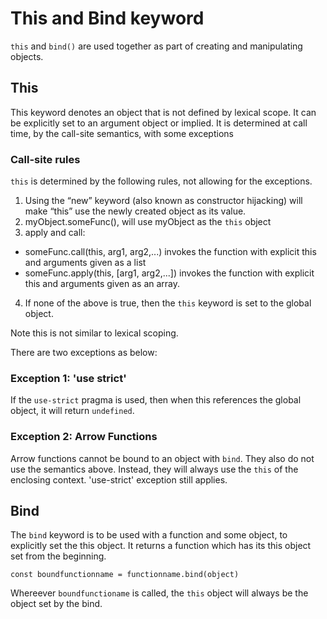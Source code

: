 # This and Bind keyword

`this` and `bind()`  are used together as part of creating and manipulating
objects.


## This

This keyword denotes an object that is not defined by lexical scope. It can be explicitly set to an argument object or implied. It is determined at call time, by the call-site semantics, with some exceptions

### Call-site rules

`this` is determined by the following rules, not allowing for the exceptions.

1. Using the “new” keyword (also known as constructor hijacking) will make “this” use the newly created object as its value.
2. myObject.someFunc(), will use myObject as the `this` object
3. apply and call:
- someFunc.call(this, arg1, arg2,...) invokes the function with explicit this and arguments given as a list
- someFunc.apply(this, [arg1, arg2,...]) invokes the function with explicit this and arguments given as an array.
4. If none of the above is true, then the `this` keyword is set to the global object.

Note this is not similar to lexical scoping.

There are two exceptions as below:

### Exception 1: 'use strict'

If the `use-strict` pragma is used, then when this references the global object, it will return `undefined`. 

### Exception 2: Arrow Functions

Arrow functions cannot be bound to an object with `bind`. They also do not use the semantics above. Instead, they will always use the `this` of the enclosing context. 'use-strict' exception still applies.

## Bind

The `bind` keyword is to be used with a function and some object, to explicitly set the this object. It returns a function which has its this object set from the beginning.

```
const boundfunctionname = functionname.bind(object)
```

Whereever `boundfunctioname` is called, the `this` object will always be the object set by the bind.
